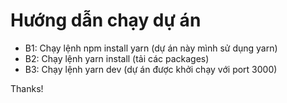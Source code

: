 # Hướng dẫn chạy dự án

- B1: Chạy lệnh npm install yarn (dự án này mình sử dụng yarn)
- B2: Chạy lệnh yarn install (tải các packages)
- B3: Chạy lệnh yarn dev (dự án được khởi chạy với port 3000)

Thanks!
